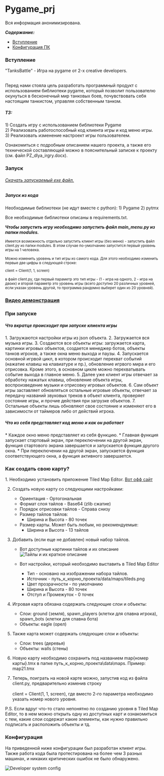# Pygame_prj
Вся информация анонимизирована.

***Содержание:***
- [Вступление](#Introduction)
- [Конфигурация ПК](#Config)

<h3>Вступление</h3><a name='Introduction'></a>
"TanksBattle" - Игра на pygame от 2-х creative developers. 

<br>Перед нами стояла цель разработать программный продукт с использованием 
библиотеки pygame, который позволит пользователю окунуться в бесконечный мир 
танковых боев, почувствовать себя настоящим танкистом, управляя собственным танком.

<h5>ТЗ:</h5>
1) Cоздать игру с использованием библиотеки Pygame<br>
2) Реализовать работоспособный код клиента игры и код меню игры.<br>
3) Реализовать изменение настроект игры пользователем.<br>


Ознакомиться с подробным описанием нашего проекта, а также его технической составляющей можно в пояснительный записке к проекту (см. файл PZ_dlya_irgry.docx).

<h3>Запуск</h3>
<h6><a href='https://drive.google.com/file/d/1dTjPf3GJn8iC5QDg-0xzShJfi_qaQ72O/view?usp=sharing'>Скачать запускаемый exe файл.</a></h6>

<h5>Запуск из кода</h5>Необходимые библиотеки (не идут вместе с python):
1) Pygame
2) pytmx

Все необходимые библиотеки описаны в requirements.txt.

<i><b>Чтобы запустить игру необходимо запустить файл main_menu.py из папки modules.</b></i>

<small>Имеется возможность отдельно запустить клиент игры (без меню) - запустить файл client.py из папки modules. 
В этом случае по-умолчанию запустится первый уровень игры на 1 человека. 

Можно изменить уровень и тип игры из самого кода. 
Для этого необходимо изменить первые две цифры в следующей строке: 

client = Client(1, 1, screen) 

в файл client.py,
 где первый параметр это тип игры - (1 - игра на одного, 2 - игра на двоих) и 
 второй параметр это уровень игры (всего доступно 20 различных уровней, если указан уровень другой, то 
 программа рандомно выберет один из 20 уровней).</small>

<a href='https://drive.google.com/file/d/1neXNqLHImhfI8Z2sXwp5gpoDOdQ4Fn5u/view?usp=sharing'><h3>Видео демонстрация</h3></a>
<h3>При запуске</h3>
<h5>Что вкратце происходит при запуске клиента игры</h5>
1. Загружаются настройки игры из json объекта.
2. Загружается вся музыка игры.
3. Создаются все объекты игры: загружается карта, картинки игровых объектов, 
создается менеджер ботов, объекты танков игроков, а также окна меню выхода и паузы.
4. Запускается основной игрвой цикл, 
в котором происходит перехват событий (нажатие клавиш на клавиатуре и пр.), 
обновление игрвого мира и его отрисовка. Кроме этого, 
в основном цикле можно перехватывать событие выхода в главное меню.
5. Далее уже клиент игры отвечает за обработку нажатых клавиш, 
обновление объекта игры, воспроизведение музыки и отрисовку игровых объектов.
6. Сам объект игры заставляет обновляться остальные игровые объекты, 
отвечает за передачу названий звуковых треков в объект клиента, 
проверяет состояние игры, и прочие действия при загрузке объектов.
7. Остальные объекты лишь обновляют свое состояние и изменяют его в 
зависимости от таймеров либо от действий игрока.

<h5>Что из себя представляет код меню и как он работает</h5>
* Каждое окно меню представляет из себя функцию. 
* Главная функция запускает стартовый экран, при переключении на другой экран, 
функция стартового экрана завершается и запускается функция другого окна.
* При переключении на другой экран, запускается функция соответствующего окна,
 а функция активного завершается.

<h3>Как создать свою карту?</h3>
1. Необходимо установить приложение Tiled Map Editor. 
<a href='https://www.mapeditor.org/'>Вот офф сайт</a>

2. Создать новую карту со следующими настройками:

    * Ориентация - Ортогональная
    * Формат слоя тайлов - Base64 (zlib сжатие)
    * Порядок отрисовки тайлов - Справа снизу
    * Размер тайлов тайлов:
        * Ширина и Высота - 80 точек
    * Размер карты. Может быть любым, но рекомендуемые:
        * Ширина и Высота - 13 тайлов
3. Добавить (если еще не добавлен) новый набор тайлов.<br>
    * Вот доступные картинки тайлов и их описание<br>
    ![Тайлы и их краткое описание](https://s392man.storage.yandex.net/rdisk/5b2d7bb9e8bd9ed4d3106d5c73600e43b835f71a27ab6ef10f1ededbf5087a62/609c6059/i6V5oWDbB6CHAdny-YLqXiCxgxkSM5JkfArkAk4ZAzHVke4ETUq5ED9gEmvoC811p4yPOHF8bXw6bxHOpU0nAg==?uid=162033519&filename=tileds_inst.png&disposition=inline&hash=&limit=0&content_type=image%2Fpng&owner_uid=162033519&fsize=69096&hid=db04479de46b3ec9d426f10f5f601a7f&media_type=image&tknv=v2&etag=59720350c67ac750732f3c1339840b85&rtoken=sVeFZFcy5Hwt&force_default=yes&ycrid=na-78403ff770a66c6e3d5a1b3ed6e8d2cc-downloader9f&ts=5c22a1d260840&s=581e0103a34026a2a5ef03aa0cc0d21d3a194e3a45ee40db354cbcfdf3750d54&pb=U2FsdGVkX1-zUWwKqTQPtvlDBykID4Wauyls3pf85WLcL4OG2IcDnqw36Zb-Ud56a5fnQuTt9cmvv7c_CANs5DHvypjWnNXLOFyg_AMSTwo "Тайлы и их краткое описание")
    
    * Вот настройки, который необходимо выставить в Tiled Map Editor
    
        * Тип - основано на изображении набора тайлов.
        * Источник - путь_к_корню_проекта/data/maps/tileds.png
        * Цвет прозрачности - по умолчанию
        * Ширина и Высота - 80 точек
        * Отступ и Промежуток - 0 точек
4. Игровая карта обязана содержать следующие слои и объекты: 
    *	Слои: ground (земля), spawn_players (клетки для спавна игрока),
spawn_bots (клетки для спавна бота)
    *	Объекты: eagle (орел)

5. Также карта может содержать следующие слои и объекты:
    *	Слои: trees (деревья)
    *	Объекты: walls (стены)

6. Новую карту необходимо сохранить под названием map{номер карты}.tmx в 
папке путь_к_корню_проекта\data\maps. Пример: map21.tmx

7. Теперь, поиграть на новой карте можно, запустив код из файла client.py, 
предварительно изменив строку <br><br>
client = Client(1, 1, screen), где вместо 2-го параметра необходимо указать номер нового уровня.

P.S. Если вдруг что-то стало непонятно по созданию уровня в Tiled Map Editor, 
то в нем можно открыть одну из доступных 
карт и ознакомиться с тем, какие слои содержат какие элементы,
 как нужно правильно подписать и расположить объекты и тд.
 
<h3>Конфигурация</h3><a name="Config"></a>
На приведенной ниже конфигурации был разработан клиент игры. Также работа кода была протестирована на более чем 3 разных машинах, и никаких критических ошибок не было обнаружено.

![Developer system config](https://s170vla.storage.yandex.net/rdisk/c0037c05165a2b3697de78b6b33dd43eb7a7204aabd2f0e444e451b94758dd16/609c6f41/i6V5oWDbB6CHAdny-YLqXoWxVjEV2osxTxadI1B6eXNibOse8K_jsY1OVEJ7CGefsV_px2HX9gXj_5ayozZT_A==?uid=162033519&filename=dev_syst_conf.png&disposition=inline&hash=&limit=0&content_type=image%2Fpng&owner_uid=162033519&fsize=19972&hid=91ac915aeab478c0adebad1307ef7992&media_type=image&tknv=v2&etag=69eb7f7fd0639eb724ed1bfd1995637b&rtoken=bxjob93Q2hAX&force_default=yes&ycrid=na-fc305ba4525b5724e078f32c8ea1f3cd-downloader15h&ts=5c22b00999240&s=c2784a5c78c2c10e83316f029259310e845b35ddff77b033f208946573f815cb&pb=U2FsdGVkX1_cwTKF5svf33GWyL4L5T6AdHcsAoG8l_WRdSABp_df-6wK1eMm6RFI2ABiq8o6F2625DMKMvZh1yLsOLM4fLY2KtqQdRmOq8w "Конфигурация ПК разработчика клиента игры")
